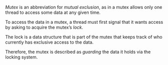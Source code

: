 _Mutex_ is an abbreviation for _mutual exclusion_, as in a mutex allows only one thread to access some data at any given time.

To access the data in a mutex, a thread must first signal that it wants access by asking to acquire the mutex’s _lock_.

The lock is a data structure that is part of the mutex that keeps track of who currently has exclusive access to the data.

Therefore, the mutex is described as _guarding_ the data it holds via the locking system.